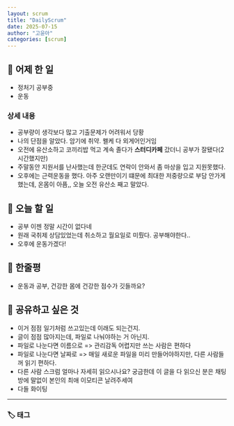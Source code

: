 ```yaml
---
layout: scrum
title: "DailyScrum"
date: 2025-07-15
author: "고윤아"
categories: [scrum]
---
```


## 📝 어제 한 일

- 정처기 공부중
- 운동 

### 상세 내용

- 공부량이 생각보다 많고 기출문제가 어려워서 당황
- 나의 단점을 알았다. 암기에 취약. 왤케 다 외게어인거임
- 오전에 유산소하고 코끼리밥 먹고 계속 졸다가 **스터디카페** 갔더니 공부가 잘됐다(2시간했지만)
- 주말동안 지원서를 난사했는데 한군데도 연락이 안와서 좀 마상을 입고 지원못했다. 
- 오후에는 근력운동을 했다. 아주 오랜만이기 떄문에 최대한 저중량으로 부담 안가게했는데, 온몸이 아픔,, 오늘 오전 유산소 째고 말았다. 


## 🎯 오늘 할 일

- 공부 이젠 정말 시간이 없다네 
- 원래 국취제 상담있었는데 취소하고 월요일로 미뤘다. 공부해야한다.. 
- 오후에 운동가겠다! 


## 💭 한줄평

- 운동과 공부, 건강한 몸에 건강한 점수가 깃들까요?  

## 🔗 공유하고 싶은 것
- 이거 점점 일기처럼 쓰고있는데 이래도 되는건지. 
- 글이 점점 많아지는데, 파일로 나눠야하는 거 아닌지. 
- 파일로 나눈다면 이름으로 => 관리감독 어렵지만 쓰는 사람은 편하다
- 파일로 나눈다면 날짜로 => 매일 새로운 파일을 미리 만들어야하지만, 다른 사람들꺼 읽기 편하다.
- 다른 사람 스크럼 얼마나 자세히 읽으시나요? 궁금한데 이 글을 다 읽으신 분은 채팅방에 말없이 본인의 최애 이모티콘 날려주세여
- 다들 화이팅 
---

### 🏷️ 태그

